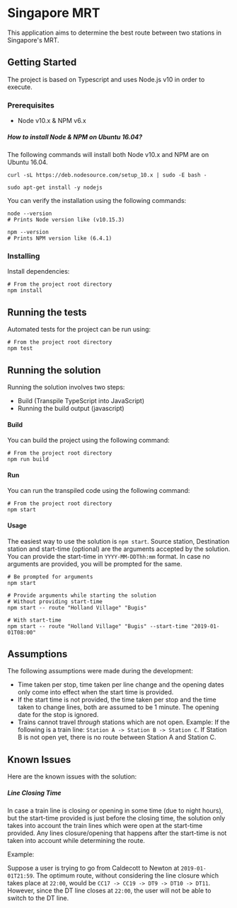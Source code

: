 # Singapore MRT

This application aims to determine the best route between two stations in Singapore's MRT.

## Getting Started

The project is based on Typescript and uses Node.js v10 in order to execute.

### Prerequisites

* Node v10.x & NPM v6.x

##### How to install Node & NPM on Ubuntu 16.04?

The following commands will install both Node v10.x and NPM are on Ubuntu 16.04.

```
curl -sL https://deb.nodesource.com/setup_10.x | sudo -E bash -

sudo apt-get install -y nodejs
```

You can verify the installation using the following commands:

```
node --version 
# Prints Node version like (v10.15.3)

npm --version 
# Prints NPM version like (6.4.1)
```

### Installing

Install dependencies:

```
# From the project root directory
npm install
```

## Running the tests

Automated tests for the project can be run using:

```
# From the project root directory
npm test
```

## Running the solution

Running the solution involves two steps:

* Build (Transpile TypeScript into JavaScript)
* Running the build output (javascript)

#### Build
You can build the project using the following command:
```
# From the project root directory
npm run build
```

#### Run
You can run the transpiled code using the following command:
```
# From the project root directory
npm start
```

#### Usage
The easiest way to use the solution is `npm start`. Source station, Destination station and start-time (optional) are the arguments 
accepted by the solution. You can provide the start-time in `YYYY-MM-DDThh:mm` format. In case no arguments are provided, you will be 
prompted for the same.

```
# Be prompted for arguments
npm start

# Provide arguments while starting the solution 
# Without providing start-time
npm start -- route "Holland Village" "Bugis"

# With start-time
npm start -- route "Holland Village" "Bugis" --start-time "2019-01-01T08:00"
```

## Assumptions

The following assumptions were made during the development:

* Time taken per stop, time taken per line change and the opening dates only come into effect when the start time is provided.
* If the start time is not provided, the time taken per stop and the time taken to change lines, both are assumed to be 1 minute. The 
opening date for the stop is ignored.
* Trains cannot travel _through_ stations which are not open. 
Example: If the following is a train line: `Station A -> Station B -> Station C`. If Station B is not open yet, there is no route between Station A and Station C.

## Known Issues
Here are the known issues with the solution:

##### Line Closing Time
In case a train line is closing or opening in some time (due to night hours), but the start-time provided is just before the closing 
time, the solution only takes into account the train lines which were open at the start-time provided. Any lines closure/opening that 
happens after the start-time is not taken into account while determining the route.

Example:

Suppose a user is trying to go from Caldecott to Newton at `2019-01-01T21:59`. The optimum route, without considering the line closure 
which takes place at `22:00`, would be `CC17 -> CC19 -> DT9 -> DT10 -> DT11`. However, since the DT line closes at `22:00`, the user will 
not be able to switch to the DT line. 